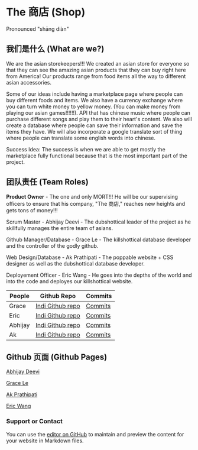 # The 商店 (Shop)

Pronounced "shāng diàn"

## 我们是什么 (What are we?)

We are the asian storekeepers!!! We created an asian store for everyone so that they can see the amazing asian products that they can buy right here from America! Our products range from food items all the way to different asian accessories.

Some of our ideas include having a marketplace page where people can buy different foods and items. We also have a currency exchange where you can turn white money to yellow money. (You can make money from playing our asian games!!!!!!). API that has chinese music where people can purchase different songs and play them to their heart's content. We also will create a database where people can save their information and save the items they have. We will also incorporate a google translate sort of thing where people can translate some english words into chinese. 


Success Idea: The success is when we are able to get mostly the marketplace fully functional because that is the most important part of the project. 

## 团队责任 (Team Roles) 

**Product Owner** - The one and only MORT!!! He will be our supervising officers to ensure that his company, "The 商店," reaches new heights and gets tons of money!!!

Scrum Master - Abhijay Deevi - The dubshottical leader of the project as he skillfully manages the entire team of asians. 

Github Manager/Database - Grace Le - The killshottical database developer and the controller of the godly github.

Web Design/Database - Ak Prathipati - The poppable website + CSS designer as well as the dubshottical database developer. 

Deployement Officer - Eric Wang - He goes into the depths of the world and into the code and deployes our killshottical website.

People | Github Repo | Commits |
-------------  | -------------- | -------------- |
Grace  | [Indi Github repo](https://github.com/gracele246/individualgit) |[Commits](https://github.com/gracele246/individualgit/commits/main)| 
Eric  | [Indi Github repo](https://github.com/elw55555/individualgit) |[Commits](https://github.com/elw55555/individualgit/commits/main)| 
Abhijay |[Indi Github repo](https://github.com/Dubshott/ds2p2abhijayd) |[Commits](https://github.com/Dubshott/ds2p2abhijayd/commits/main)|
Ak |[Indi Github repo]( https://github.com/akprathipati/individualgit) |[Commits](https://github.com/akprathipati/individualgit/commits/main)| 


## Github 页面 (Github Pages)

[Abhijay Deevi](https://dubshott.github.io/ds2p2abhijayd/)

[Grace Le](https://gracele246.github.io/individualgit/)

[Ak Prathipati]()

[Eric Wang](https://elw55555.github.io/individualgit/)


### Support or Contact

You can use the [editor on GitHub](https://github.com/gracele246/theshop/edit/gh-pages/index.md) to maintain and preview the content for your website in Markdown files.

